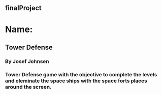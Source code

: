 ## finalProject

# Name:

## Tower Defense

### By Josef Johnsen 

### Tower Defense game with the objective to complete the levels and eleminate the space ships with the space forts places around the screen.


